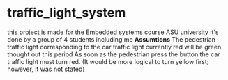 # traffic_light_system
this project is made for the Embedded systems course ASU university 
it's done by a group of 4 students including me 
**Assumtions**
The pedestrian traffic light corresponding to the car traffic light currently red will be green thought out this period
As soon as the pedestrian press the button the car traffic light must turn red. (It would be more logical to turn yellow first; however, it was not stated)


